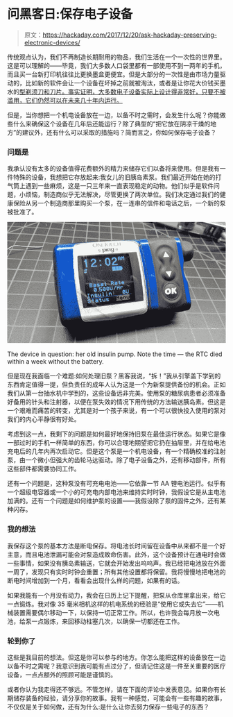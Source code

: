 # 问黑客日:保存电子设备

> 原文：<https://hackaday.com/2017/12/20/ask-hackaday-preserving-electronic-devices/>

传统观点认为，我们不再制造长期耐用的物品，我们生活在一个一次性的世界里。这是可以理解的——毕竟，我们大多数人口袋里都有一部使用不到一两年的手机，而且买一台新打印机往往比更换墨盒更便宜。但是大部分的一次性是由市场力量驱动的，比如新的软件会让一个设备在坏掉之前就被淘汰，或者是让你花大价钱买墨水的[型剃须刀和刀片。事实证明，大多数电子设备实际上设计得非常好，只要不被滥用，它们仍然可以在未来几十年内运行。](https://en.wikipedia.org/wiki/Razor_and_blades_model)

但是，当你想把一个机电设备放在一边，以备不时之需时，会发生什么呢？你能做些什么来确保这个设备在几年后还能运行？除了典型的“把它放在阴凉干燥的地方”的建议外，还有什么可以采取的措施吗？简而言之，你如何保存电子设备？

### 问题是

我承认没有太多的设备值得花费额外的精力来储存它们以备将来使用。但是我有一件特殊的设备，我想把它存放起来:我女儿的旧胰岛素泵。我们最近开始在她的打气筒上遇到一些麻烦，这是一只三年来一直表现稳定的动物。他们似乎是软件问题，小烦恼，制造商似乎无法解决，尽管更换了两次单位。我们决定通过我们的健康保险从另一个制造商那里购买一个泵，在一连串的信件和电话之后，一个新的泵被批准了。

[![](img/2936b076ba5c57bf27d9448821a44673.png)](https://hackaday.com/wp-content/uploads/2017/12/img_20171219_105016552.jpg)

The device in question: her old insulin pump. Note the time — the RTC died within a week without the battery.

但是现在我面临一个难题:如何处理旧泵？黑客我说，“拆！”我从引擎盖下学到的东西肯定值得一提，但负责任的成年人认为这是一个为新泵提供备份的机会。正如我们从第一台抽水机中学到的，这些设备远非完美。使用泵的糖尿病患者必须准备好备用的针头和注射器，以便在泵失效的情况下用传统的方法输送胰岛素。但这是一个艰难而痛苦的转变，尤其是对一个孩子来说，有一个可以很快投入使用的泵对我们的内心平静很有好处。

考虑到这一点，我剩下的问题是如何最好地保持旧泵在最佳运行状态。如果它是像一部过时的手机一样简单的东西，你可以合理地期望把它扔在抽屉里，并在给电池充电后的几年内再次启动它。但是这个泵是一个机电设备，有一个精确校准的注射泵，由一个微小但强大的齿轮马达驱动。除了电子设备之外，还有移动部件，所有这些部件都需要协同工作。

还有一个问题是，这种泵没有可充电电池——它依靠一节 AA 锂电池运行。似乎有一个超级电容器或一个小的可充电内部电池来维持实时时钟，我假设它是从主电池加满的。还有一个问题是如何维护泵的设置——我假设除了泵的固件之外，还有某种闪存。

### 我的想法

我保存这个泵的基本方法是断电保存。将电池长时间留在设备中从来都不是一个好主意，而且电池泄漏可能会对泵造成致命伤害。此外，这个设备预计在通电时会做一些事情，如果没有胰岛素输送，它就会开始发出呜呜声。我已经把电池放在外面一周了，发现只有实时时钟会重置；所有其他设置都将保留。我将慢慢地把电池的断电时间增加到一个月，看看会出现什么样的问题，如果有的话。

如果我能有一个月没有动力，我会在日历上记下提醒，把泵从仓库里拿出来，给它一点锻炼。我对像 35 毫米相机这样的机电系统的经验是“使用它或失去它”——机械装置需要偶尔移动一下，以保持一切正常工作。所以，也许我会每月放一次电池，给泵一点锻炼，来回移动柱塞几次，以确保一切都还在工作。

### 轮到你了

这些是我目前的想法。但这是你可以参与的地方。你怎么能把这样的设备放在一边以备不时之需呢？我意识到我可能有点过分了，但请记住这是一件至关重要的医疗设备，一点点额外的照顾可能是谨慎的。

或者你认为我走得还不够远。不管怎样，请在下面的评论中发表意见。如果你有长期储存装备的经验，请分享你的故事。我有一种感觉，可能会有一些有趣的故事，不仅仅是关于如何做，还有为什么:是什么让你去努力保存一些电子的东西？
